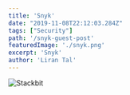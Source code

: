 ```yaml
---
title: 'Snyk'
date: "2019-11-08T22:12:03.284Z"
tags: ["Security"]
path: '/snyk-guest-post'
featuredImage: './snyk.png'
excerpt: 'Snyk'
author: 'Liran Tal'
---
```


![Stackbit](snyk.png)
